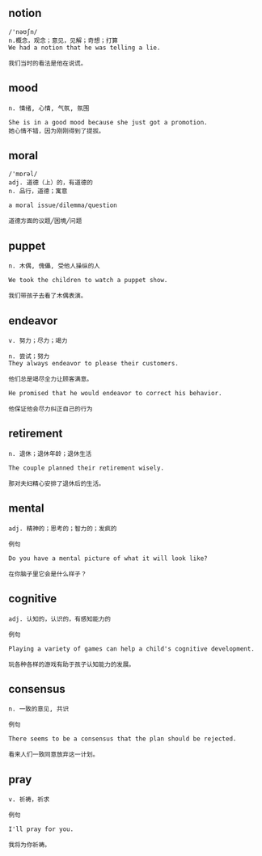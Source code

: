## notion
```
/'nəʊʃn/
n.概念，观念；意见，见解；奇想；打算
We had a notion that he was telling a lie.

我们当时的看法是他在说谎。
```

## mood
```
n. 情绪, 心情, 气氛, 氛围

She is in a good mood because she just got a promotion.
她心情不错，因为刚刚得到了提拔。
```

## moral
```
/'mɒrəl/
adj. 道德（上）的，有道德的
n. 品行，道德；寓意

a moral issue/dilemma/question

道德方面的议题╱困境╱问题
```
## puppet
```
n. 木偶, 傀儡, 受他人操纵的人

We took the children to watch a puppet show.

我们带孩子去看了木偶表演。
```
## endeavor
```
v. 努力；尽力；竭力

n. 尝试；努力
They always endeavor to please their customers.

他们总是竭尽全力让顾客满意。

He promised that he would endeavor to correct his behavior.

他保证他会尽力纠正自己的行为
```
## retirement
```
n. 退休；退休年龄；退休生活

The couple planned their retirement wisely.

那对夫妇精心安排了退休后的生活。
```

## mental
```
adj. 精神的；思考的；智力的；发疯的

例句

Do you have a mental picture of what it will look like?

在你脑子里它会是什么样子？
```
## cognitive
```
adj. 认知的，认识的，有感知能力的

例句

Playing a variety of games can help a child's cognitive development.

玩各种各样的游戏有助于孩子认知能力的发展。
```
## consensus
```
n. 一致的意见, 共识

例句

There seems to be a consensus that the plan should be rejected.

看来人们一致同意放弃这一计划。
```
## pray
```
v. 祈祷，祈求

例句

I'll pray for you.

我将为你祈祷。
```